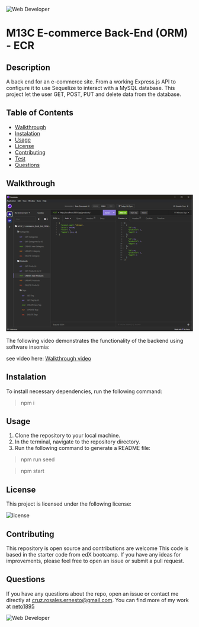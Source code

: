 
![Web Developer](https://img.shields.io/badge/bootcamp-Web%20Developer-red)
# M13C E-commerce Back-End (ORM) - ECR


## Description

A back end for an e-commerce site. From a working Express.js API to configure it to use Sequelize to interact with a MySQL database.
This project let the user GET, POST, PUT and delete data from the database. 

## Table of Contents
- [ Walkthrough ](#walkthrough)
- [ Instalation ](#instalation)
- [ Usage ](#usage)
- [ License](#license)
- [ Contributing](#Contributing)
- [ Test ](#test)
- [ Questions ](#questions)

<a name="walkthrough"></a>

## Walkthrough


![mockup](./assets/images/mockup.png)


The following video demonstrates the functionality of the backend using software insomia: 

see video here: [Walkthrough video](https://drive.google.com/file/d/1tf3U3cTRwPUxOt2-epJAm3BYlVbURUdd/view)

<a name="instalation"></a>

## Instalation

To install necessary dependencies, run the following command:

> npm i 

<a name="usage"></a>

## Usage

1. Clone the repository to your local machine.
2. In the terminal, navigate to the repository directory.
3. Run the following command to generate a README file:

>npm run seed 

>npm start


<a name="license"></a>
  
## License
    
This project is licensed under the following license:

![license](https://img.shields.io/badge/-MIT-inactive)

<a name="Contributing"></a>

## Contributing

This repository is open source and contributions are welcome This code is based in the starter code from edX bootcamp. If you have any ideas for improvements, please feel free to open an issue or submit a pull request.


<a name="questions"></a>

## Questions

If you have any questions about the repo, open an issue or contact me directly at [cruz.rosales.ernesto@gmail.com](mailto:cruz.rosales.ernesto@gmail.com). You can find more of my work at [neto1895](https://github.com/neto1895)

![Web Developer](https://img.shields.io/badge/bootcamp-Web%20Developer-red)